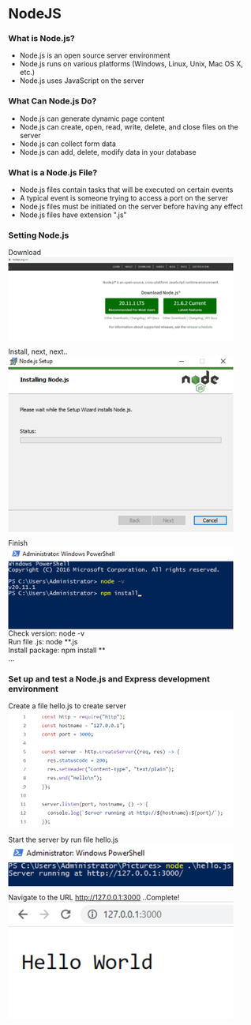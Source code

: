 # NodeJS
### What is Node.js?
* Node.js is an open source server environment
* Node.js runs on various platforms (Windows, Linux, Unix, Mac OS X, etc.)
* Node.js uses JavaScript on the server

### What Can Node.js Do?
* Node.js can generate dynamic page content
* Node.js can create, open, read, write, delete, and close files on the server
* Node.js can collect form data
* Node.js can add, delete, modify data in your database

### What is a Node.js File?
* Node.js files contain tasks that will be executed on certain events
* A typical event is someone trying to access a port on the server
* Node.js files must be initiated on the server before having any effect
* Node.js files have extension ".js"

### Setting Node.js
Download\
<img src="https://github.com/pentest-khoa-02/TheMinh/blob/settingnodejs/Untitled.png" width="456px" align="center">

Install, next, next..\
<img src="https://github.com/pentest-khoa-02/TheMinh/blob/settingnodejs/Untitled1.png" width="456px" align="center">

Finish\
<img src="https://github.com/pentest-khoa-02/TheMinh/blob/settingnodejs/Untitled2.png" width="456px" align="center">\
Check version: node -v\
Run file .js: node **.js\
Install package: npm install **\
...

### Set up and test a Node.js and Express development environment
Create a file hello.js to create server\
<img src="https://github.com/pentest-khoa-02/TheMinh/blob/settingnodejs/Untitled5.png" width="456px" align="center">

Start the server by run file hello.js\
<img src="https://github.com/pentest-khoa-02/TheMinh/blob/settingnodejs/Untitled3.png" width="456px" align="center">

Navigate to the URL http://127.0.0.1:3000 ..Complete!\
<img src="https://github.com/pentest-khoa-02/TheMinh/blob/settingnodejs/Untitled4.png" width="456px" align="center">

